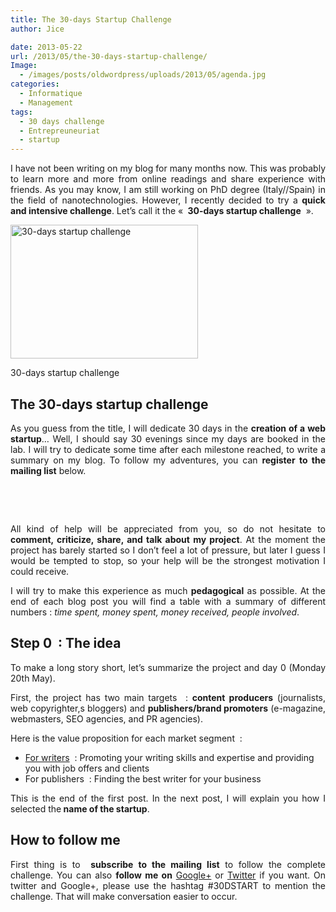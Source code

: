 ```yaml
---
title: The 30-days Startup Challenge
author: Jice

date: 2013-05-22
url: /2013/05/the-30-days-startup-challenge/
Image:
  - /images/posts/oldwordpress/uploads/2013/05/agenda.jpg
categories:
  - Informatique
  - Management
tags:
  - 30 days challenge
  - Entrepreuneuriat
  - startup
---
```

<p style="text-align: justify;">
  I have not been writing on my blog for many months now. This was probably to learn more and more from online readings and share experience with friends. As you may know, I am still working on PhD degree (Italy//Spain) in the field of nanotechnologies. However, I recently decided to try a <strong>quick and intensive challenge</strong>. Let&#8217;s call it the « <strong> 30-days startup challenge</strong>  ».
</p>

<div id="attachment_1267" style="width: 310px" class="wp-caption aligncenter">
  <a href="/images/posts/oldwordpress/uploads/2013/05/agenda.jpg"><img class="size-medium wp-image-1267" alt="30-days startup challenge" src="/images/posts/oldwordpress/uploads/2013/05/agenda-300x214.jpg" width="300" height="214" /></a>
  
  <p class="wp-caption-text">
    30-days startup challenge
  </p>
</div>

## The 30-days startup challenge

<p style="text-align: justify;">
  As you guess from the title, I will dedicate 30 days in the <strong>creation of a web startup</strong>&#8230; Well, I should say 30 evenings since my days are booked in the lab. I will try to dedicate some time after each milestone reached, to write a summary on my blog. To follow my adventures, you can <strong>register to the mailing list</strong> below.
</p>

&nbsp;

&nbsp;

<p style="text-align: justify;">
  All kind of help will be appreciated from you, so do not hesitate to <strong>comment, criticize, share, and talk about my project</strong>. At the moment the project has barely started so I don&#8217;t feel a lot of pressure, but later I guess I would be tempted to stop, so your help will be the strongest motivation I could receive.
</p>

<p style="text-align: justify;">
  I will try to make this experience as much <strong>pedagogical</strong> as possible. At the end of each blog post you will find a table with a summary of different numbers :<em> time spent, money spent, money received, people involved</em>.
</p>

## Step 0  : The idea

<p style="text-align: justify;">
  To make a long story short, let&#8217;s summarize the project and day 0 (Monday 20th May).
</p>

<p style="text-align: justify;">
  First, the project has two main targets  : <strong>content producers</strong> (journalists, web copyrighter,s bloggers) and <strong>publishers/brand promoters</strong> (e-magazine, webmasters, SEO agencies, and PR agencies).
</p>

<p style="text-align: justify;">
  Here is the value proposition for each market segment  :
</p>

  * <span style="text-decoration: underline;">For writers</span>  : Promoting your writing skills and expertise and providing you with job offers and clients
  * For publishers  : Finding the best writer for your business

<p style="text-align: justify;">
  This is the end of the first post. In the next post, I will explain you how I selected the<strong> name of the startup</strong>.
</p>

<h2 style="text-align: justify;">
  How to follow me
</h2>

<p style="text-align: justify;">
  First thing is to <strong> subscribe to the mailing list</strong> to follow the complete challenge. You can also <strong>follow me on</strong> <a title="Profile google+" href="https://plus.google.com/u/0/113400244614302404694/posts?tab=XX&authuser=0" target="_blank">Google+</a> or <a title="Twitter - Jean-Christophe Lavocat" href="https://twitter.com/jice_lavocat" target="_blank">Twitter</a> if you want. On twitter and Google+, please use the hashtag #30DSTART to mention the challenge. That will make conversation easier to occur.
</p>

&nbsp;

&nbsp;